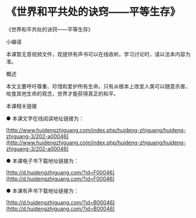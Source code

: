 # 《世界和平共处的诀窍——平等生存》

《世界和平共处的诀窍——平等生存》

小编语

本课暂无音视频文件，现提供有声书可以在线收听。学习讨论时，请以法本内容为准。

概述

本文主要呼吁尊重、珍惜和爱护所有生命。只有从根本上改变人类可以随意杀害、啖食其他生命的观念，世界才能获得真正的和平。

本课相关链接

● 本课文字在线阅读地址链接为：

[http://www.huidengzhiguang.com/index.php/huideng-zhiguang/huideng-zhiguang-3/202-a00046](http://www.huidengzhiguang.com/index.php/huideng-zhiguang/huideng-zhiguang-3/202-a00046)

● 本课电子书下载地址链接为：

[http://d.huidengzhiguang.com/?id=F00046](http://d.huidengzhiguang.com/?id=F00046)

● 本课有声书下载地址链接为：

[http://d.huidengzhiguang.com/?id=B00046](http://d.huidengzhiguang.com/?id=B00046)

